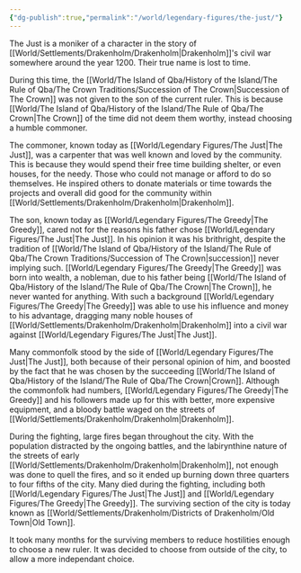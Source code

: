 ```yaml
---
{"dg-publish":true,"permalink":"/world/legendary-figures/the-just/"}
---
```


The Just is a moniker of a character in the story of [[World/Settlements/Drakenholm/Drakenholm\|Drakenholm]]'s civil war somewhere around the year 1200. Their true name is lost to time.

During this time, the [[World/The Island of Qba/History of the Island/The Rule of Qba/The Crown Traditions/Succession of The Crown\|Succession of The Crown]] was not given to the son of the current ruler. This is because [[World/The Island of Qba/History of the Island/The Rule of Qba/The Crown\|The Crown]] of the time did not deem them worthy, instead choosing a humble commoner. 

The commoner, known today as [[World/Legendary Figures/The Just\|The Just]], was a carpenter that was well known and loved by the community. This is because they would spend their free time building shelter, or even houses, for the needy. Those who could not manage or afford to do so themselves. He inspired others to donate materials or time towards the projects and overall did good for the community within [[World/Settlements/Drakenholm/Drakenholm\|Drakenholm]].

The son, known today as [[World/Legendary Figures/The Greedy\|The Greedy]], cared not for the reasons his father chose [[World/Legendary Figures/The Just\|The Just]]. In his opinion it was his brithright, despite the tradition of [[World/The Island of Qba/History of the Island/The Rule of Qba/The Crown Traditions/Succession of The Crown\|succession]] never implying such. [[World/Legendary Figures/The Greedy\|The Greedy]] was born into wealth, a nobleman, due to his father being [[World/The Island of Qba/History of the Island/The Rule of Qba/The Crown\|The Crown]], he never wanted for anything. With such a background [[World/Legendary Figures/The Greedy\|The Greedy]] was able to use his influence and money to his advantage, dragging many noble houses of [[World/Settlements/Drakenholm/Drakenholm\|Drakenholm]] into a civil war against [[World/Legendary Figures/The Just\|The Just]]. 

Many commonfolk stood by the side of [[World/Legendary Figures/The Just\|The Just]], both because of their personal opinion of him, and boosted by the fact that he was chosen by the succeeding [[World/The Island of Qba/History of the Island/The Rule of Qba/The Crown\|Crown]]. Although the commonfolk had numbers, [[World/Legendary Figures/The Greedy\|The Greedy]] and his followers made up for this with better, more expensive equipment, and a bloody battle waged on the streets of [[World/Settlements/Drakenholm/Drakenholm\|Drakenholm]].

During the fighting, large fires began throughout the city. With the population distracted by the ongoing battles, and the labirynthine nature of the streets of early [[World/Settlements/Drakenholm/Drakenholm\|Drakenholm]], not enough was done to quell the fires, and so it ended up burning down three quarters to four fifths of the city. Many died during the fighting, including both [[World/Legendary Figures/The Just\|The Just]] and [[World/Legendary Figures/The Greedy\|The Greedy]]. The surviving section of the city is today known as [[World/Settlements/Drakenholm/Districts of Drakenholm/Old Town\|Old Town]].

It took many months for the surviving members to reduce hostilities enough to choose a new ruler. It was decided to choose from outside of the city, to allow a more independant choice.